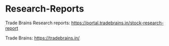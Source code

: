 # Research-Reports

Trade Brains Research reports: https://portal.tradebrains.in/stock-research-report

Trade Brains: https://tradebrains.in/
